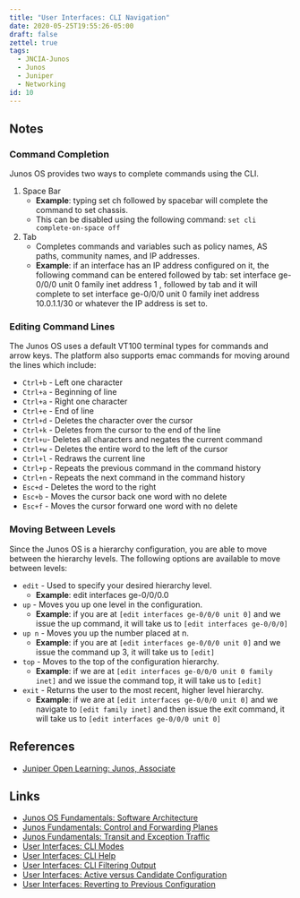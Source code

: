 ```yaml
---
title: "User Interfaces: CLI Navigation"
date: 2020-05-25T19:55:26-05:00
draft: false
zettel: true
tags:
  - JNCIA-Junos
  - Junos
  - Juniper
  - Networking
id: 10
---
```

## Notes
### Command Completion
Junos OS provides two ways to complete commands using the CLI. 

  1. Space Bar
     * **Example**: typing set ch followed by spacebar will complete the command to set chassis. 
     * This can be disabled using the following command: `set cli complete-on-space off`
  1. Tab
     * Completes commands and variables such as policy names, AS paths, community names, and IP addresses.
     * **Example**: if an interface has an IP address configured on it, the following command can be entered followed by tab: set interface ge-0/0/0 unit 0 family inet address 1 , followed by tab and it will complete to set interface ge-0/0/0 unit 0 family inet address 10.0.1.1/30 or whatever the IP address is set to.

### Editing Command Lines
The Junos OS uses a default VT100 terminal types for commands and arrow keys. The platform also supports emac commands for moving around the lines which include:

  * `Ctrl+b` - Left one character
  * `Ctrl+a` - Beginning of line
  * `Ctrl+a` - Right one character
  * `Ctrl+e` - End of line
  * `Ctrl+d` - Deletes the character over the cursor
  * `Ctrl+k` - Deletes from the cursor to the end of the line
  * `Ctrl+u`- Deletes all characters and negates the current command
  * `Ctrl+w` - Deletes the entire word to the left of the cursor
  * `Ctrl+l` - Redraws the current line
  * `Ctrl+p` - Repeats the previous command in the command history
  * `Ctrl+n` - Repeats the next command in the command history
  * `Esc+d` - Deletes the word to the right
  * `Esc+b` - Moves the cursor back one word with no delete
  * `Esc+f` - Moves the cursor forward one word with no delete

### Moving Between Levels
Since the Junos OS is a hierarchy configuration, you are able to move between the hierarchy levels. The following options are available to move between levels:

  * `edit` - Used to specify your desired hierarchy level. 
    * **Example**: edit interfaces ge-0/0/0.0 
  * `up` - Moves you up one level in the configuration. 
    * **Example**: if you are at `[edit interfaces ge-0/0/0 unit 0]` and we issue the up command, it will take us to `[edit interfaces ge-0/0/0]`
  * `up n` - Moves you up the number placed at n. 
    * **Example**: if you are at `[edit interfaces ge-0/0/0 unit 0]` and we issue the command up 3, it will take us to `[edit]` 
  * `top` - Moves to the top of the configuration hierarchy. 
    * **Example**: if we are at `[edit interfaces ge-0/0/0 unit 0 family inet]` and we issue the command top, it will take us to `[edit]`
  * `exit` - Returns the user to the most recent, higher level hierarchy. 
    * **Example**: if we are at `[edit interfaces ge-0/0/0 unit 0]` and we navigate to `[edit family inet]` and then issue the exit command, it will take us to `[edit interfaces ge-0/0/0 unit 0]`

## References
  * [Juniper Open Learning: Junos, Associate](https://cloud.contentraven.com/junosgenius/learningpath-detail/1004/3/0/1)

## Links
  * [Junos OS Fundamentals: Software Architecture](202005201440-Junos-Software-Architecture.md)
  * [Junos Fundamentals: Control and Forwarding Planes](202005251450-Junos-Fundamentals-Control-and-Forwarding-Planes.md)
  * [Junos Fundamentals: Transit and Exception Traffic](202005251905-Junos-Fundamentals-Transit-and-Exception-Traffic.md)
  * [User Interfaces: CLI Modes](202005251910-User-Interfaces-CLI-Modes.md)
  * [User Interfaces: CLI Help](202005251940-User-Interfaces-CLI-Help.md)
  * [User Interfaces: CLI Filtering Output](202005252000-User-Interfaces-CLI-Filtering-Output.md)
  * [User Interfaces: Active versus Candidate Configuration](202005260819-User-Interfaces-Active-Versus-Candidate-Configuration.md)
  * [User Interfaces: Reverting to Previous Configuration](202005260853-User-Interfaces-Reverting-to-Previous-Configuration.md)
